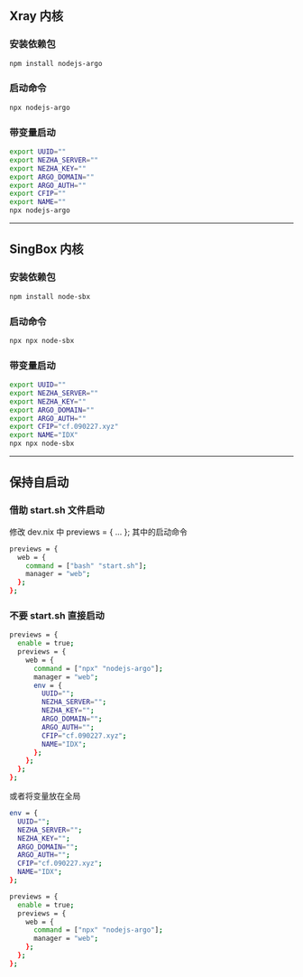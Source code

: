 ## Xray 内核

### 安装依赖包
```bash
npm install nodejs-argo
```

### 启动命令
```bash
npx nodejs-argo
```

### 带变量启动
```bash
export UUID=""
export NEZHA_SERVER=""
export NEZHA_KEY=""
export ARGO_DOMAIN=""
export ARGO_AUTH=""
export CFIP=""
export NAME=""
npx nodejs-argo
```

----

## SingBox 内核

### 安装依赖包
```bash
npm install node-sbx
```

### 启动命令
```bash
npx npx node-sbx
```

### 带变量启动
```bash
export UUID=""
export NEZHA_SERVER=""
export NEZHA_KEY=""
export ARGO_DOMAIN=""
export ARGO_AUTH=""
export CFIP="cf.090227.xyz"
export NAME="IDX"
npx npx node-sbx
```

---

## 保持自启动

### 借助 start.sh 文件启动
修改 dev.nix 中 previews = { ... }; 其中的启动命令

```bash
previews = {
  web = {
    command = ["bash" "start.sh"];
    manager = "web";
  };
};
```

### 不要 start.sh 直接启动
```bash
previews = {
  enable = true;
  previews = {
    web = {
      command = ["npx" "nodejs-argo"];
      manager = "web";
      env = {
        UUID="";
        NEZHA_SERVER="";
        NEZHA_KEY="";
        ARGO_DOMAIN="";
        ARGO_AUTH="";
        CFIP="cf.090227.xyz";
        NAME="IDX";
      };
    };
  };
};
```

或者将变量放在全局
```bash
env = {
  UUID="";
  NEZHA_SERVER="";
  NEZHA_KEY="";
  ARGO_DOMAIN="";
  ARGO_AUTH="";
  CFIP="cf.090227.xyz";
  NAME="IDX";
};

previews = {
  enable = true;
  previews = {
    web = {
      command = ["npx" "nodejs-argo"];
      manager = "web";
    };
  };
};
```
